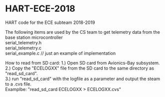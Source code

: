 # HART-ECE-2018
HART code for the ECE subteam 2018-2019

The following items are used by the CS team to get telemetry data from the base station microcontroller <br />
serial_telemetry.h <br />
serial_telemetry.c <br />
serial_example.c // just an example of implementation

How to read from SD card:
1.) Open SD card from Avionics-Bay subsystem.<br />
2.) Copy the "ECELOGXX" file from the SD card to the same directory as "read_sd_card". <br />
3.) run "read_sd_card" with the logfile as a parameter and output the steam to a .cvs file.  <br />
Examplbe: "read_sd_card ECELOGXX > ECELOGXX.cvs"
